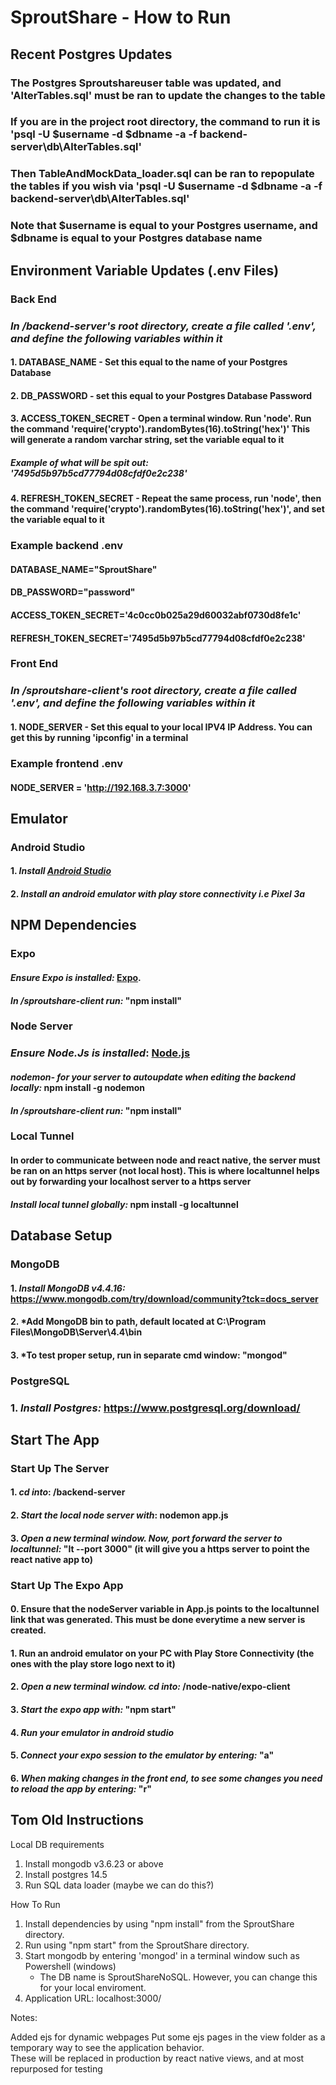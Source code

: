 # SproutShare - How to Run

## Recent Postgres Updates

### The Postgres Sproutshareuser table was updated, and 'AlterTables.sql' must be ran to update the changes to the table

### If you are in the project root directory, the command to run it is 'psql -U $username -d $dbname -a -f backend-server\db\AlterTables.sql'
### Then TableAndMockData_loader.sql can be ran to repopulate the tables if you wish via 'psql -U $username -d $dbname -a -f backend-server\db\AlterTables.sql'
### Note that $username is equal to your Postgres username, and $dbname is equal to your Postgres database name

## Environment Variable Updates (.env Files)

### Back End

### *In /backend-server's root directory, create a file called '.env', and define the following variables within it*

#### 1. DATABASE_NAME - Set this equal to the name of your Postgres Database
#### 2. DB_PASSWORD - set this equal to your Postgres Database Password
#### 3. ACCESS_TOKEN_SECRET - Open a terminal window. Run 'node'. Run the command 'require('crypto').randomBytes(16).toString('hex')' This will generate a random varchar string, set the variable equal to it
##### Example of what will be spit out: '7495d5b97b5cd77794d08cfdf0e2c238'
#### 4. REFRESH_TOKEN_SECRET - Repeat the same process, run 'node', then the command 'require('crypto').randomBytes(16).toString('hex')', and set the variable equal to it

### Example backend .env
#### DATABASE_NAME="SproutShare"
#### DB_PASSWORD="password"
#### ACCESS_TOKEN_SECRET='4c0cc0b025a29d60032abf0730d8fe1c'
#### REFRESH_TOKEN_SECRET='7495d5b97b5cd77794d08cfdf0e2c238'

### Front End

### *In /sproutshare-client's root directory, create a file called '.env', and define the following variables within it*

#### 1. NODE_SERVER - Set this equal to your local IPV4 IP Address. You can get this by running 'ipconfig' in a terminal

### Example frontend .env
#### NODE_SERVER = 'http://192.168.3.7:3000'


## Emulator

### Android Studio

#### 1. *Install [Android Studio](https://developer.android.com/studio/)*
#### 2. *Install an android emulator with play store connectivity i.e Pixel 3a*


## NPM Dependencies

### Expo

#### *Ensure Expo is installed:* [Expo](https://docs.expo.dev/get-started/installation/).

#### *In /sproutshare-client run:* "npm install"

### Node Server 

### *Ensure Node.Js is installed*: [Node.js](https://nodejs.org/en/download/)

#### *nodemon- for your server to autoupdate when editing the backend locally:*  npm install -g nodemon
#### *In /sproutshare-client run:* "npm install"

### Local Tunnel

#### In order to communicate between node and react native, the server must be ran on an https server (not local host). This is where localtunnel helps out by forwarding your localhost server to a https server

#### *Install local tunnel globally:* npm install -g localtunnel

## Database Setup

### MongoDB

#### 1. *Install MongoDB v4.4.16:* https://www.mongodb.com/try/download/community?tck=docs_server
#### 2. *Add MongoDB bin to path, default located at C:\Program Files\MongoDB\Server\4.4\bin
#### 3. *To test proper setup, run in separate cmd window: "mongod" 

### PostgreSQL

### 1. *Install Postgres:* https://www.postgresql.org/download/ 

## Start The App

### Start Up The Server

#### 1. *cd into*: /backend-server
#### 2. *Start the local node server with*: nodemon app.js
#### 3. *Open a new terminal window. Now, port forward the server to localtunnel:* "lt --port 3000" (it will give you a https server to point the react native app to)

### Start Up The Expo App

#### 0. Ensure that the nodeServer variable in App.js points to the localtunnel link that was generated. This must be done everytime a new server is created. 
#### 1. Run an android emulator on your PC with Play Store Connectivity (the ones with the play store logo next to it)
#### 2. *Open a new terminal window. cd into:* /node-native/expo-client
#### 3. *Start the expo app with:* "npm start"
#### 4. *Run your emulator in android studio*
#### 5. *Connect your expo session to the emulator by entering:* "a"
#### 6. *When making changes in the front end, to see some changes you need to reload the app by entering:* "r"


## Tom Old Instructions

Local DB requirements
1. Install mongodb v3.6.23 or above
2. Install postgres 14.5 
3. Run SQL data loader (maybe we can do this?)

How To Run
1. Install dependencies by using "npm install" from the SproutShare directory.
2. Run using "npm start" from the SproutShare directory.
3. Start mongodb by entering 'mongod' in a terminal window such as Powershell (windows)
   -  The DB name is SproutShareNoSQL. However, you can change this for your local enviroment.
4. Application URL: localhost:3000/

Notes:

Added ejs for dynamic webpages
Put some ejs pages in the view folder as a temporary way to see the application behavior.  
These will be replaced in production by react native views, and at most repurposed for testing
